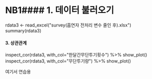 # NB1#### 1. 데이터 불러오기 ####
rdata3 <- read_excel("survey(흡연자 전처리 변수 줄인 후).xlsx")
summary(rdata3)

#### 3. 상관관계 ####
inspect_cor(rdata3, with_col="한달간무단투기횟수") %>% show_plot()
inspect_cor(rdata3, with_col="무단투기량") %>% show_plot()

여기서 연습용
